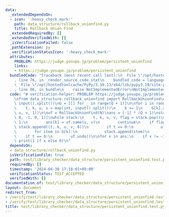 ```yaml
---
data:
  _extendedDependsOn:
  - icon: ':heavy_check_mark:'
    path: data_structure/rollback_unionfind.py
    title: Rollback Union Find
  _extendedRequiredBy: []
  _extendedVerifiedWith: []
  _isVerificationFailed: false
  _pathExtension: py
  _verificationStatusIcon: ':heavy_check_mark:'
  attributes:
    PROBLEM: https://judge.yosupo.jp/problem/persistent_unionfind
    links:
    - https://judge.yosupo.jp/problem/persistent_unionfind
  bundledCode: "Traceback (most recent call last):\n  File \"/opt/hostedtoolcache/PyPy/3.10.13/x64/lib/pypy3.10/site-packages/onlinejudge_verify/documentation/build.py\"\
    , line 76, in _render_source_code_stat\n    bundled_code = language.bundle(\n\
    \  File \"/opt/hostedtoolcache/PyPy/3.10.13/x64/lib/pypy3.10/site-packages/onlinejudge_verify/languages/python.py\"\
    , line 96, in bundle\n    raise NotImplementedError\nNotImplementedError\n"
  code: "# verification-helper: PROBLEM https://judge.yosupo.jp/problem/persistent_unionfind\n\
    \nfrom data_structure.rollback_unionfind import RollbackUnionFind\n\nN, Q = map(int,\
    \ input().split())\nG = [[] for _ in range(Q + 1)]\n\nfor i in range(1, Q + 1):\n\
    \    t, k, u, v = map(int, input().split())\n    k += 1\n    G[k].append((t, i,\
    \ u, v, 1))\n\nuf = RollbackUnionFind(N)\nans = [-1] * (Q + 1)\nstack = [(-1,\
    \ 0, -1, 0, 1)]\nwhile stack:\n    t, k, u, v, flag = stack.pop()\n    if t ==\
    \ 1:\n        ans[k] = uf.same(u, v)\n        continue\n    if flag:\n       \
    \ stack.append((t, k, u, v, 0))\n        if t == 0:\n            uf.merge(u, v)\n\
    \        for item in G[k]:\n            stack.append(item)\n        continue\n\
    \    if t == 0:\n        uf.undo()\n\nfor x in ans:\n    if x != -1:\n       \
    \ print(1 if x else 0)\n"
  dependsOn:
  - data_structure/rollback_unionfind.py
  isVerificationFile: true
  path: test/library_checker/data_structure/persistent_unionfind.test.py
  requiredBy: []
  timestamp: '2024-04-30 17:18:01+09:00'
  verificationStatus: TEST_ACCEPTED
  verifiedWith: []
documentation_of: test/library_checker/data_structure/persistent_unionfind.test.py
layout: document
redirect_from:
- /verify/test/library_checker/data_structure/persistent_unionfind.test.py
- /verify/test/library_checker/data_structure/persistent_unionfind.test.py.html
title: test/library_checker/data_structure/persistent_unionfind.test.py
---
```

